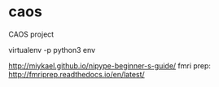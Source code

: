 # caos
CAOS project


virtualenv -p python3 env

http://miykael.github.io/nipype-beginner-s-guide/
fmri prep:
http://fmriprep.readthedocs.io/en/latest/
